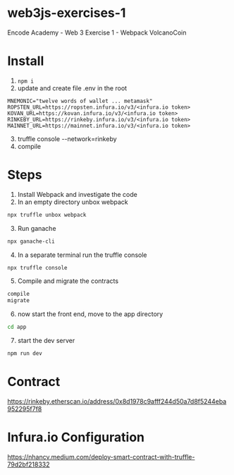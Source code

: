 # web3js-exercises-1
Encode Academy - Web 3 Exercise 1 - Webpack VolcanoCoin

# Install
1. ```npm i```
2. update and create file .env in the root
```.env
MNEMONIC="twelve words of wallet ... metamask"
ROPSTEN_URL=https://ropsten.infura.io/v3/<infura.io token>
KOVAN_URL=https://kovan.infura.io/v3/<infura.io token>
RINKEBY_URL=https://rinkeby.infura.io/v3/<infura.io token>
MAINNET_URL=https://mainnet.infura.io/v3/<infura.io token>
```
3. truffle console --network=rinkeby
4. compile

# Steps

1. Install Webpack and investigate the code
2. In an empty directory unbox webpack
```sh
npx truffle unbox webpack
```
3. Run ganache
```sh
npx ganache-cli
```
4. In a separate terminal run the truffle console
```sh
npx truffle console
```
5. Compile and migrate the contracts
```sh
compile
migrate
```
6. now start the front end, move to the app directory
```sh
cd app
```
7. start the dev server
```sh
npm run dev
```

# Contract

https://rinkeby.etherscan.io/address/0x8d1978c9afff244d50a7d8f5244eba952295f7f8

# Infura.io Configuration

https://nhancv.medium.com/deploy-smart-contract-with-truffle-79d2bf218332


